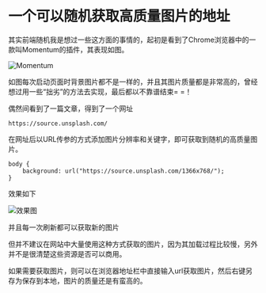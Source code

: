 # 一个可以随机获取高质量图片的地址

其实前端随机我是想过一些这方面的事情的，起初是看到了Chrome浏览器中的一款叫Momentum的插件，其表现如图。

![Momentum](https://upload-images.jianshu.io/upload_images/13085799-9a454e8f94754cd5.png?imageMogr2/auto-orient/strip%7CimageView2/2/w/1240)

如图每次启动页面时背景图片都不是一样的，并且其图片质量都是非常高的，曾经想过用一些“拙劣”的方法去实现，最后都以不靠谱结束= =！

偶然间看到了一篇文章，得到了一个网址
~~~
https://source.unsplash.com/
~~~

在网址后以URL传参的方式添加图片分辨率和关键字，即可获取到随机的高质量图片。
~~~
body {
    background: url("https://source.unsplash.com/1366x768/");
}
~~~
效果如下

![效果图](https://upload-images.jianshu.io/upload_images/13085799-564f2a36ed9c57c9.png?imageMogr2/auto-orient/strip%7CimageView2/2/w/1240)

并且每一次刷新都可以获取新的图片

但并不建议在网站中大量使用这种方式获取的图片，因为其加载过程比较慢，另外并不是很清楚这些资源是否可以商用。

如果需要获取图片，则可以在浏览器地址栏中直接输入url获取图片，然后右键另存为保存到本地，图片的质量还是有蛮高的。
